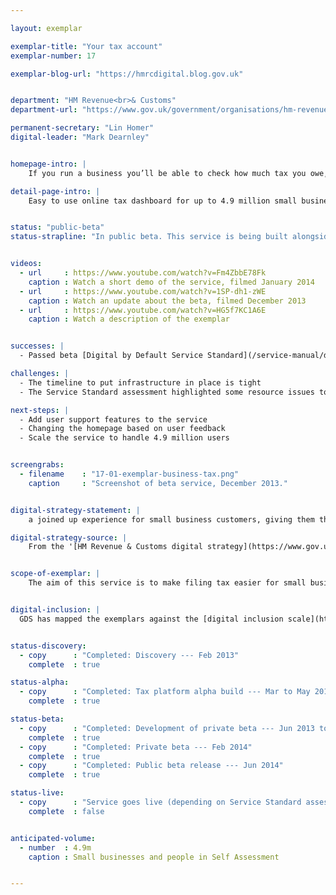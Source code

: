 ```yaml
---

layout: exemplar

exemplar-title: "Your tax account"
exemplar-number: 17

exemplar-blog-url: "https://hmrcdigital.blog.gov.uk"


department: "HM Revenue<br>& Customs"
department-url: "https://www.gov.uk/government/organisations/hm-revenue-customs"

permanent-secretary: "Lin Homer"
digital-leader: "Mark Dearnley"


homepage-intro: |
    If you run a business you’ll be able to check how much tax you owe, learn about what you can and can’t claim, and pay your tax --- all in one place

detail-page-intro: |
    Easy to use online tax dashboard for up to 4.9 million small businesses and people in Self Assessment


status: "public-beta"
status-strapline: "In public beta. This service is being built alongside [exemplar 15: PAYE for employees](/transformation/paye.html) and [exemplar 16: Digital Self Assessment](/transformation/self-assessment.html)."


videos:
  - url     : https://www.youtube.com/watch?v=Fm4ZbbE78Fk
    caption : Watch a short demo of the service, filmed January 2014
  - url     : https://www.youtube.com/watch?v=1SP-dh1-zWE
    caption : Watch an update about the beta, filmed December 2013
  - url     : https://www.youtube.com/watch?v=HG5f7KC1A6E
    caption : Watch a description of the exemplar


successes: |
  - Passed beta [Digital by Default Service Standard](/service-manual/digital-by-default) assessment

challenges: |
  - The timeline to put infrastructure in place is tight
  - The Service Standard assessment highlighted some resource issues to be addressed

next-steps: |
  - Add user support features to the service
  - Changing the homepage based on user feedback
  - Scale the service to handle 4.9 million users


screengrabs:
  - filename    : "17-01-exemplar-business-tax.png"
    caption     : "Screenshot of beta service, December 2013."


digital-strategy-statement: |
    a joined up experience for small business customers, giving them the ability to perform a number of transactions with the department in a single place

digital-strategy-source: |
    From the '[HM Revenue & Customs digital strategy](https://www.gov.uk/government/publications/digital-strategy-december-2012)' --- December 2012


scope-of-exemplar: |
    The aim of this service is to make filing tax easier for small businesses. It is estimated this can save these businesses between as £17 million and £25 million next year. This service will provide improved tools and a tax dashboard for small businesses. Like all HMRC exemplar services, it will be built on the new digital tax platform.


digital-inclusion: |
  GDS has mapped the exemplars against the [digital inclusion scale](https://www.gov.uk/government/publications/government-digital-inclusion-strategy/government-digital-inclusion-strategy#measuring-digital-exclusion) to help show where these services may be difficult for some people to use. [See the rating for Your tax account](https://www.gov.uk/government/publications/government-digital-inclusion-strategy/exemplar-services-and-identity-assurance-how-complex-they-are#digital-self-assessment-and-your-tax-account).


status-discovery:
  - copy      : "Completed: Discovery --- Feb 2013"
    complete  : true

status-alpha:
  - copy      : "Completed: Tax platform alpha build --- Mar to May 2013"
    complete  : true

status-beta:
  - copy      : "Completed: Development of private beta --- Jun 2013 to Jan 2014"
    complete  : true
  - copy      : "Completed: Private beta --- Feb 2014"
    complete  : true
  - copy      : "Completed: Public beta release --- Jun 2014"
    complete  : true

status-live:
  - copy      : "Service goes live (depending on Service Standard assessment) ---  Mar 2015"
    complete  : false


anticipated-volume:
  - number  : 4.9m
    caption : Small businesses and people in Self Assessment


---
```

